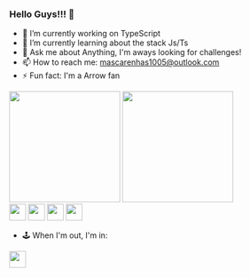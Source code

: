 ### Hello Guys!!! 👋

- 🔭 I’m currently working on TypeScript
- 🌱 I’m currently learning about the stack Js/Ts
- 💬 Ask me about Anything, I'm aways looking for challenges!
- 📫 How to reach me: mascarenhas1005@outlook.com
- ⚡ Fun fact: I'm a Arrow fan

<div>
  <img height="200em" src="https://github-readme-stats.vercel.app/api?username=masc1005&show_icons=true&theme=radical"/>
    <img height="200em" src="https://github-readme-stats.vercel.app/api/top-langs/?username=masc1005&layout=compact)](https://github.com/masc1005/github-readme-stats&theme=radical"/>
</div>

<div>
  <img height="30em" src="https://img.shields.io/badge/JavaScript-F7DF1E?style=for-the-badge&logo=javascript&logoColor=white" />
  <img height="30em" src="https://img.shields.io/badge/TypeScript-007ACC?style=for-the-badge&logo=typescript&logoColor=white" />
  <img height="30em" src="https://img.shields.io/badge/Python-14354C?style=for-the-badge&logo=python&logoColor=white" />
  <img height="30em" src="https://img.shields.io/badge/Vue.js-35495E?style=for-the-badge&logo=vue.js&logoColor=4FC08D" />
</div>


- 🕹 When I'm out, I'm in: 
<div>
  <img height="30em" src="https://img.shields.io/badge/Xbox-107C10?style=for-the-badge&logo=xbox&logoColor=white" />
</div>  
<!--
-->

